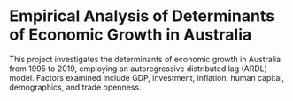 # Empirical Analysis of Determinants of Economic Growth in Australia

This project investigates the determinants of economic growth in Australia from 1995 to 2019, employing an autoregressive distributed lag (ARDL) model. Factors examined include GDP, investment, inflation, human capital, demographics, and trade openness. 

